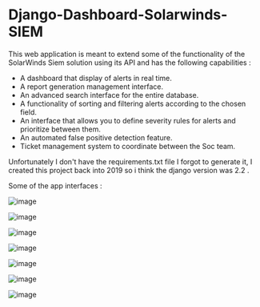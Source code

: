 # Django-Dashboard-Solarwinds-SIEM

This web application is meant to extend some of the functionality of the SolarWinds Siem solution using its API and has the following capabilities :

- A dashboard that display of alerts in real time.
- A report generation management interface.
- An advanced search interface for the entire database.
- A functionality of sorting and filtering alerts according to the chosen field.
- An interface that allows you to define severity rules for alerts and prioritize between them.
- An automated false positive detection feature.
- Ticket management system to coordinate between the Soc team.

Unfortunately I don't have the requirements.txt file I forgot to generate it, I created this project back into 2019 so i think the django version was 2.2 .

Some of the app interfaces :

![image](https://user-images.githubusercontent.com/51262744/151711797-ba958b26-bade-463c-97f6-03cb59a80fab.png)

![image](https://user-images.githubusercontent.com/51262744/151711801-34db625c-b3ce-444a-82b6-ed712749c0fa.png)

![image](https://user-images.githubusercontent.com/51262744/151711803-6498c7b7-aff9-401b-9623-22afd5f83849.png) 

![image](https://user-images.githubusercontent.com/51262744/151711799-f7e39a78-aefe-4d59-8915-1d8f37252e26.png)

![image](https://user-images.githubusercontent.com/51262744/151711813-24faae8f-5119-40f5-9795-2e4636707d7f.png)

![image](https://user-images.githubusercontent.com/51262744/151711826-b30c6368-e317-4075-9e4c-54acd696b83b.png)

![image](https://user-images.githubusercontent.com/51262744/151711821-e8a3570a-57b8-41d0-b1f2-6c7ebe960fa0.png)



